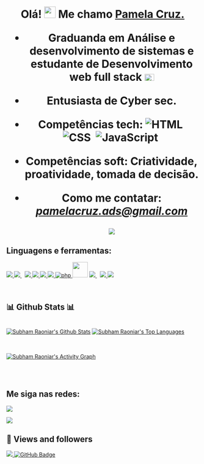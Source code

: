 <h1 align="center">Olá! <img src="https://github.com/abdoachhoubi/abdoachhoubi/blob/main/gifs/Hi.gif" width="30"/> Me chamo <a href="https://github.com/alunapamelacruz?tab=repositories/" target="blank">
Pamela Cruz.</a> 





- Graduanda em Análise e desenvolvimento de sistemas e estudante de Desenvolvimento web full stack <img src="https://cdn.jsdelivr.net/npm/country-flag-emoji-json@2.0.0/dist/images/BR.svg" width="25" height="18"/>

- Entusiasta de Cyber sec.

- Competências tech: ![HTML](https://img.shields.io/badge/-HTML-05122A?style=flat&logo=HTML5)&nbsp; ![CSS](https://img.shields.io/badge/-CSS-05122A?style=flat&logo=CSS3&logoColor=1572B6)&nbsp; ![JavaScript](https://img.shields.io/badge/-JavaScript-05122A?style=flat&logo=javascript)&nbsp; 

- Competências soft: Criatividade, proatividade, tomada de decisão.

- Como me contatar: *pamelacruz.ads@gmail.com*
	
	<img align="center" src="https://www.codewars.com/users/pmlgcz/badges/large"/>






## Linguagens e ferramentas:

<p align="left"> 
    <a href="https://reactjs.org/" target="_blank"> <img src="https://img.icons8.com/color/48/000000/react-native.png"/> </a>
    <a style="padding-right:8px;" href="https://nodejs.org" target="_blank"> <img src="https://img.icons8.com/color/48/000000/nodejs.png"/> </a> 
    <a href="https://developer.mozilla.org/en-US/docs/Web/JavaScript" target="_blank"> <img src="https://img.icons8.com/color/48/000000/javascript.png"/> </a> 
    <a href="https://www.w3.org/html/" target="_blank"> <img src="https://img.icons8.com/color/48/000000/html-5.png"/> </a> 
    <a href="https://www.w3schools.com/css/" target="_blank"> <img src="https://img.icons8.com/color/48/000000/css3.png"/> </a> 
    <a href="https://getbootstrap.com" target="_blank"> <img src="https://img.icons8.com/color/48/000000/bootstrap.png"/> </a> 
    <a href="https://www.php.net" target="_blank"> <img src="https://img.icons8.com/ios-filled/50/000000/php-logo.png" alt="php"/> </a> 
    <img src="https://cdn.jsdelivr.net/gh/devicons/devicon/icons/jupyter/jupyter-original-wordmark.svg" width="40px"/>
    <a style="padding-right:8px;" href="https://www.mysql.com/" target="_blank"> <img src="https://img.icons8.com/fluent/50/000000/mysql-logo.png"/> </a>
    <a href="https://www.python.org" target="_blank"> <img src="https://img.icons8.com/color/48/000000/python.png"/> </a>  
    <a href="https://git-scm.com/" target="_blank"> <img src="https://img.icons8.com/color/48/000000/git.png"/> </a> 
    
</p>

<!-- [![React Badge](https://img.shields.io/badge/-React-61DBFB?style=for-the-badge&labelColor=black&logo=react&logoColor=61DBFB)](#)  [![Javascript Badge](https://img.shields.io/badge/-Javascript-F0DB4F?style=for-the-badge&labelColor=black&logo=javascript&logoColor=F0DB4F)](#) [![Typescript Badge](https://img.shields.io/badge/-Typescript-007acc?style=for-the-badge&labelColor=black&logo=typescript&logoColor=007acc)](#) [![Nodejs Badge](https://img.shields.io/badge/-Nodejs-3C873A?style=for-the-badge&labelColor=black&logo=node.js&logoColor=3C873A)](#)  -->
<br/>


## 📊 Github Stats 📊

  <br/>
    <a href="https://github.com/pmlgcz/github-readme-stats"><img alt="Subham Raoniar's Github Stats" src="https://github-readme-stats.vercel.app/api?username=pmlgcz&show_icons=true&count_private=true&theme=react&hide_border=true&bg_color=0D1117" /></a>
  <a href="https://github.com/pmlgcz/github-readme-stats"><img alt="Subham Raoniar's Top Languages" src="https://github-readme-stats.vercel.app/api/top-langs/?username=pmlgcz&langs_count=8&count_private=true&layout=compact&theme=react&hide_border=true&bg_color=0D1117" /></a>
  <br/>

<br/>
<br/>

<a href="https://github.com/pmlgcz/github-readme-activity-graph"><img alt="Subham Raoniar's Activity Graph" src="https://activity-graph.herokuapp.com/graph?username=pmlgcz&bg_color=0D1117&color=5BCDEC&line=5BCDEC&point=FFFFFF&hide_border=true" /></a>

<br/>
<br/>

## Me siga nas redes:
<p align="left">

<a href = "https://www.linkedin.com/in/pamelacruz-fullstack"><img src="https://img.icons8.com/fluent/48/000000/linkedin.png"/></a>

<a href = "https://www.instagram.com/pmlgcz/"><img src="https://img.icons8.com/fluent/48/000000/instagram-new.png"/></a>

</p>

## 👥 Views and followers
<a href="https://github.com/Meghna-DAS/github-profile-views-counter">
    <img src="https://komarev.com/ghpvc/?username=pmlgcz">
</a>
<a href="https://github.com/pmlgcz?tab=followers"><img src="https://img.shields.io/github/followers/pmlgcz?label=Followers&style=social" alt="GitHub Badge"></a>
